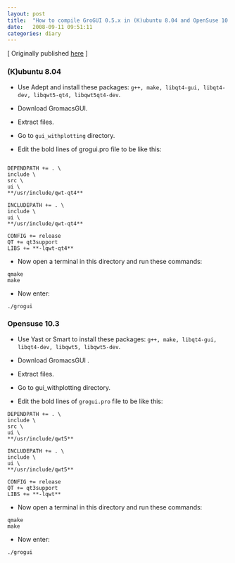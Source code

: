 ```yaml
---
layout: post
title:  "How to compile GroGUI 0.5.x in (K)ubuntu 8.04 and OpenSuse 10.3"
date:   2008-09-11 09:51:11
categories: diary 
---
```


[ Originally published [here](https://resal.wordpress.com/2008/09/11/how-to-compile-grogui-05x-in-kubuntu-804-and-opensuse-103/) ]

### (K)ubuntu 8.04

- Use Adept and install these packages: `g++, make, libqt4-gui, libqt4-dev, libqwt5-qt4, libqwt5qt4-dev`.

- Download GromacsGUI.

- Extract files.

- Go to `gui_withplotting` directory.

- Edit the bold lines of grogui.pro file to be like this:

```

DEPENDPATH += . \
include \
src \
ui \
**/usr/include/qwt-qt4**

INCLUDEPATH += . \
include \
ui \
**/usr/include/qwt-qt4**

CONFIG += release
QT += qt3support
LIBS += **-lqwt-qt4**
```


- Now open a terminal in this directory and run these commands:

```
qmake
make
```

- Now enter:

```
./grogui
```

### Opensuse 10.3


- Use Yast or Smart to install these packages: `g++, make, libqt4-gui, libqt4-dev, libqwt5, libqwt5-dev`.

- Download GromacsGUI .

- Extract files.

- Go to gui_withplotting directory.

- Edit the bold lines of `grogui.pro` file to be like this:

```
DEPENDPATH += . \
include \
src \
ui \
**/usr/include/qwt5**

INCLUDEPATH += . \
include \
ui \
**/usr/include/qwt5**

CONFIG += release
QT += qt3support
LIBS += **-lqwt**
```

- Now open a terminal in this directory and run these commands:

```
qmake
make
```

- Now enter:

```
./grogui
```
